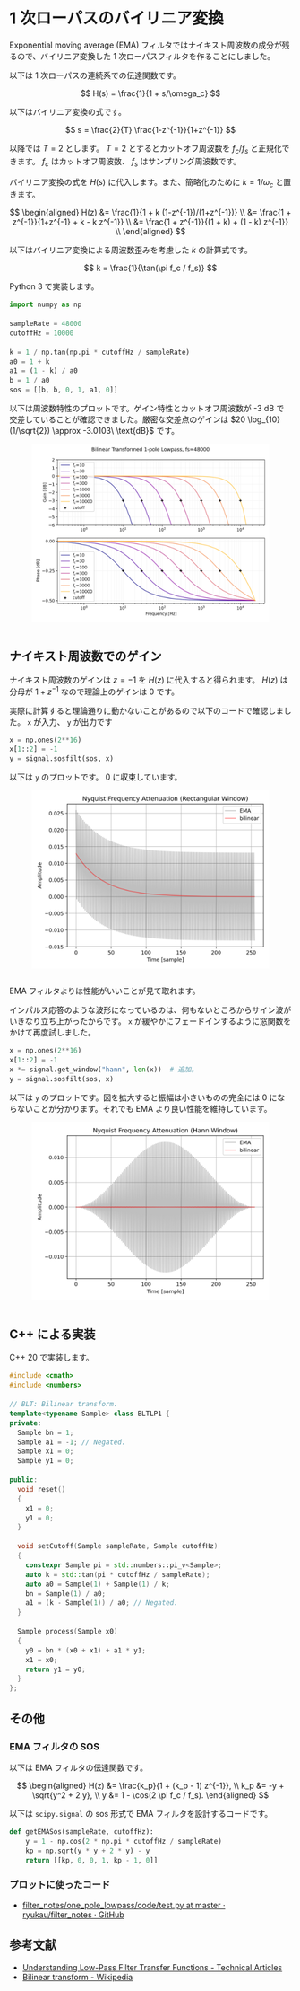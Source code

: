 # 1 次ローパスのバイリニア変換
Exponential moving average (EMA) フィルタではナイキスト周波数の成分が残るので、バイリニア変換した 1 次ローパスフィルタを作ることにしました。

以下は 1 次ローパスの連続系での伝達関数です。

$$
H(s) = \frac{1}{1 + s/\omega_c}
$$

以下はバイリニア変換の式です。

$$
s = \frac{2}{T} \frac{1-z^{-1}}{1+z^{-1}}
$$

以降では $T=2$ とします。 $T=2$ とするとカットオフ周波数を $f_c / f_s$ と正規化できます。 $f_c$ はカットオフ周波数、 $f_s$ はサンプリング周波数です。

バイリニア変換の式を $H(s)$ に代入します。また、簡略化のために $k=1/\omega_c$ と置きます。

$$
\begin{aligned}
H(z)
&= \frac{1}{1 + k (1-z^{-1})/(1+z^{-1})} \\
&= \frac{1 + z^{-1}}{1+z^{-1} + k - k z^{-1}} \\
&= \frac{1 + z^{-1}}{(1 + k) + (1 - k) z^{-1}} \\
\end{aligned}
$$

以下はバイリニア変換による周波数歪みを考慮した $k$ の計算式です。

$$
k = \frac{1}{\tan(\pi f_c / f_s)}
$$

Python 3 で実装します。

```python
import numpy as np

sampleRate = 48000
cutoffHz = 10000

k = 1 / np.tan(np.pi * cutoffHz / sampleRate)
a0 = 1 + k
a1 = (1 - k) / a0
b = 1 / a0
sos = [[b, b, 0, 1, a1, 0]]
```

以下は周波数特性のプロットです。ゲイン特性とカットオフ周波数が -3 dB で交差していることが確認できました。厳密な交差点のゲインは $20 \log_{10} (1/\sqrt{2}) \approx -3.0103\ \text{dB}$ です。

<figure>
<img src="img/blt_one_pole.svg" alt="Plot of frequency response of bilinear transformed 1-pole lowpass filter." style="padding-bottom: 12px;"/>
</figure>

## ナイキスト周波数でのゲイン
ナイキスト周波数のゲインは $z=-1$ を $H(z)$ に代入すると得られます。 $H(z)$ は分母が $1 + z^{-1}$ なので理論上のゲインは 0 です。

実際に計算すると理論通りに動かないことがあるので以下のコードで確認しました。 `x` が入力、 `y` が出力です

```python
x = np.ones(2**16)
x[1::2] = -1
y = signal.sosfilt(sos, x)
```

以下は `y` のプロットです。 0 に収束しています。

<figure>
<img src="img/nyquist_freq_test_rect_window.svg" alt="Plot of time domain response of nyquist frequency signal. Bilinear reponse is decaying almost immediately. EMA response follows same trend, but oscillation of input signal isn't attenuated as much as bilinear one." style="padding-bottom: 12px;"/>
</figure>

EMA フィルタよりは性能がいいことが見て取れます。

インパルス応答のような波形になっているのは、何もないところからサイン波がいきなり立ち上がったからです。 `x` が緩やかにフェードインするように窓関数をかけて再度試しました。

```python
x = np.ones(2**16)
x[1::2] = -1
x *= signal.get_window("hann", len(x))  # 追加。
y = signal.sosfilt(sos, x)
```

以下は `y` のプロットです。図を拡大すると振幅は小さいものの完全には 0 にならないことが分かります。それでも EMA より良い性能を維持しています。

<figure>
<img src="img/nyquist_freq_test_hann_window.svg" alt="Plot of time domain response of windowed nyquist frequency signal." style="padding-bottom: 12px;"/>
</figure>

## C++ による実装
C++ 20 で実装します。

```c++
#include <cmath>
#include <numbers>

// BLT: Bilinear transform.
template<typename Sample> class BLTLP1 {
private:
  Sample bn = 1;
  Sample a1 = -1; // Negated.
  Sample x1 = 0;
  Sample y1 = 0;

public:
  void reset()
  {
    x1 = 0;
    y1 = 0;
  }

  void setCutoff(Sample sampleRate, Sample cutoffHz)
  {
    constexpr Sample pi = std::numbers::pi_v<Sample>;
    auto k = std::tan(pi * cutoffHz / sampleRate);
    auto a0 = Sample(1) + Sample(1) / k;
    bn = Sample(1) / a0;
    a1 = (k - Sample(1)) / a0; // Negated.
  }

  Sample process(Sample x0)
  {
    y0 = bn * (x0 + x1) + a1 * y1;
    x1 = x0;
    return y1 = y0;
  }
};
```

## その他
### EMA フィルタの SOS
以下は EMA フィルタの伝達関数です。

$$
\begin{aligned}
H(z) &= \frac{k_p}{1 + (k_p - 1) z^{-1}}, \\
k_p &= -y + \sqrt{y^2 + 2 y}, \\
y &= 1 - \cos(2 \pi f_c / f_s).
\end{aligned}
$$

以下は `scipy.signal` の sos 形式で EMA フィルタを設計するコードです。

```python
def getEMASos(sampleRate, cutoffHz):
    y = 1 - np.cos(2 * np.pi * cutoffHz / sampleRate)
    kp = np.sqrt(y * y + 2 * y) - y
    return [[kp, 0, 0, 1, kp - 1, 0]]
```

### プロットに使ったコード
- [filter_notes/one_pole_lowpass/code/test.py at master · ryukau/filter_notes · GitHub](https://github.com/ryukau/filter_notes/blob/master/one_pole_lowpass/code/test.py)

## 参考文献
- [Understanding Low-Pass Filter Transfer Functions - Technical Articles](https://www.allaboutcircuits.com/technical-articles/understanding-transfer-functions-for-low-pass-filters/)
- [Bilinear transform - Wikipedia](https://en.wikipedia.org/wiki/Bilinear_transform)
